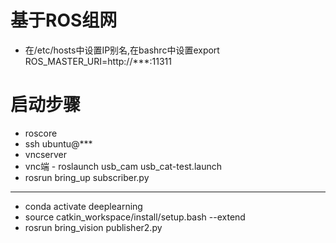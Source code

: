 # 基于ROS组网
* 在/etc/hosts中设置IP别名,在bashrc中设置export ROS_MASTER_URI=http://***:11311

# 启动步骤
* roscore
* ssh ubuntu@***
* vncserver
* vnc端 - roslaunch usb_cam usb_cat-test.launch
* rosrun bring_up subscriber.py
---
* conda activate deeplearning
* source catkin_workspace/install/setup.bash --extend
* rosrun bring_vision publisher2.py
